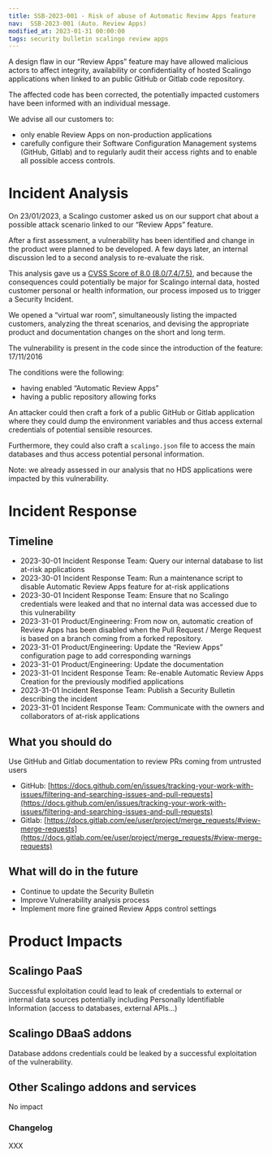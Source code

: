 ```yaml
---
title: SSB-2023-001 - Risk of abuse of Automatic Review Apps feature
nav:  SSB-2023-001 (Auto. Review Apps)
modified_at: 2023-01-31 00:00:00
tags: security bulletin scalingo review apps
---
```


A design flaw in our “Review Apps” feature may have allowed malicious actors to affect integrity, availability or confidentiality of hosted Scalingo applications when linked to an public GitHub or Gitlab code repository.

The affected code has been corrected, the potentially impacted customers have been informed with an individual message.

We advise all our customers to:

- only enable Review Apps on non-production applications
- carefully configure their Software Configuration Management systems (GitHub, Gitlab) and to regularly audit their access rights and to enable all possible access controls.

# Incident Analysis

On 23/01/2023, a Scalingo customer asked us on our support chat about a possible attack scenario linked to our “Review Apps” feature.

After a first assessment, a vulnerability has been identified and change in the product were planned to be developed. A few days later, an internal discussion led to a second analysis to re-evaluate the risk.

This analysis gave us a [CVSS Score of 8.0 (8.0/7.4/7.5)](https://nvd.nist.gov/vuln-metrics/cvss/v3-calculator?vector=AV:N/AC:H/PR:L/UI:R/S:C/C:H/I:H/A:H/E:F/RL:O/RC:C/CR:H/IR:H/AR:H/MAV:N/MAC:H/MPR:L/MUI:R/MS:C/MC:H/MI:H/MA:H&version=3.1), and because the consequences could potentially be major for Scalingo internal data, hosted customer personal or health information, our process imposed us to trigger a Security Incident.

We opened a “virtual war room”, simultaneously listing the impacted customers, analyzing the threat scenarios, and devising the appropriate product and documentation changes on the short and long term.

The vulnerability is present in the code since the introduction of the feature: 17/11/2016

The conditions were the following:

- having enabled “Automatic Review Apps”
- having a public repository allowing forks

An attacker could then craft a fork of a public GitHub or Gitlab application where they could dump the environment variables and thus access external credentials of potential sensible resources.

Furthermore, they could also craft a `scalingo.json` file to access the main databases and thus access potential personal information.

Note: we already assessed in our analysis that no HDS applications were impacted by this vulnerability.

# Incident Response

## Timeline

- 2023-30-01 Incident Response Team: Query our internal database to list at-risk applications
- 2023-30-01 Incident Response Team: Run a maintenance script to disable Automatic Review Apps feature for at-risk applications
- 2023-30-01 Incident Response Team: Ensure that no Scalingo credentials were leaked and that no internal data was accessed due to this vulnerability
- 2023-31-01 Product/Engineering: From now on, automatic creation of Review Apps has been disabled when the Pull Request / Merge Request is based on a branch coming from a forked repository.
- 2023-31-01 Product/Engineering: Update the “Review Apps” configuration page to add corresponding warnings
- 2023-31-01 Product/Engineering: Update the documentation
- 2023-31-01 Incident Response Team: Re-enable Automatic Review Apps Creation for the previously modified applications
- 2023-31-01 Incident Response Team: Publish a Security Bulletin describing the incident
- 2023-31-01 Incident Response Team: Communicate with the owners and collaborators of at-risk applications

## **What you should do**

Use GitHub and Gitlab documentation to review PRs coming from untrusted users

- GitHub: [https://docs.github.com/en/issues/tracking-your-work-with-issues/filtering-and-searching-issues-and-pull-requests](https://docs.github.com/en/issues/tracking-your-work-with-issues/filtering-and-searching-issues-and-pull-requests)
- Gitlab: [https://docs.gitlab.com/ee/user/project/merge_requests/#view-merge-requests](https://docs.gitlab.com/ee/user/project/merge_requests/#view-merge-requests)

## **What will do in the future**

- Continue to update the Security Bulletin
- Improve Vulnerability analysis process
- Implement more fine grained Review Apps control settings

# Product Impacts

## **Scalingo PaaS**

Successful exploitation could lead to leak of credentials to external or internal data sources potentially including Personally Identifiable Information (access to databases, external APIs…)

## **Scalingo DBaaS addons**

Database addons credentials could be leaked by a successful exploitation of the vulnerability.

## **Other Scalingo addons and services**

No impact

### **Changelog**

XXX